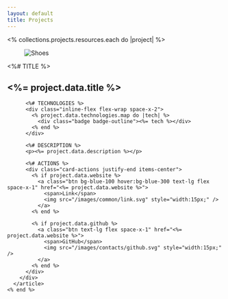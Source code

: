 ```yaml
---
layout: default
title: Projects
---
```


<div class="max-w-6xl">
  <div class="grid grid-cols-1 md:grid-cols-2 lg:grid-cols-3 gap-8 ">
    <% collections.projects.resources.each do |project| %>
      <article class="card bg-base-100 drop-shadow-xl">
        <figure><img class="aspect-video object-cover" src="<%= project.data.image %>" alt="Shoes" /></figure>
        <div class="card-body p-4">
          <%# TITLE %>
          <h2 class="max-md:text-lg card-title">
            <%= project.data.title %>
            <!-- <a class="link-hover" href="<%= project.relative_url %>"> -->
            <!-- </a> -->
          </h2>

          <%# TECHNOLOGIES %>
          <div class="inline-flex flex-wrap space-x-2">
            <% project.data.technologies.map do |tech| %>
              <div class="badge badge-outline"><%= tech %></div>
            <% end %>
          </div>

          <%# DESCRIPTION %>
          <p><%= project.data.description %></p>

          <%# ACTIONS %>
          <div class="card-actions justify-end items-center">
            <% if project.data.website %>
              <a class="btn bg-blue-100 hover:bg-blue-300 text-lg flex space-x-1" href="<%= project.data.website %>">
                <span>Link</span>
                <img src="/images/common/link.svg" style="width:15px;" />
              </a>
            <% end %>

            <% if project.data.github %>
              <a class="btn text-lg flex space-x-1" href="<%= project.data.website %>">
                <span>GitHub</span>
                <img src="/images/contacts/github.svg" style="width:15px;" />
              </a>
            <% end %>
          </div>
        </div>
      </article>
    <% end %>
  </div>
</div>
